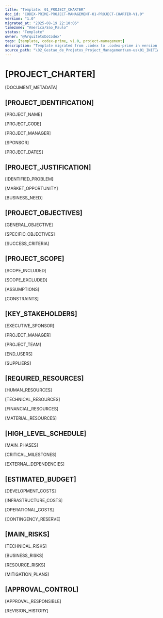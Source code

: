 ```yaml
---
title: "Template: 01_PROJECT_CHARTER"
doc_id: "CODEX-PRIME-PROJECT-MANAGEMENT-01-PROJECT-CHARTER-V1.0"
version: "1.0"
migrated_at: "2025-08-19 22:10:06"
timezone: "America/Sao_Paulo"
status: "Template"
owner: "@ArquitetoDoCodex"
tags: [template, codex-prime, v1.0, project-management]
description: "Template migrated from .codex to .codex-prime in version 1.0"
source_path: "\02_Gestao_de_Projetos_Project_Management\en-us\01_INITIATION_AND_PLANNING\01_PROJECT_CHARTER.md"
---
```


# [PROJECT_CHARTER]

[DOCUMENT_METADATA]

## [PROJECT_IDENTIFICATION]

[PROJECT_NAME]

[PROJECT_CODE]

[PROJECT_MANAGER]

[SPONSOR]

[PROJECT_DATES]

## [PROJECT_JUSTIFICATION]

[IDENTIFIED_PROBLEM]

[MARKET_OPPORTUNITY]

[BUSINESS_NEED]

## [PROJECT_OBJECTIVES]

[GENERAL_OBJECTIVE]

[SPECIFIC_OBJECTIVES]

[SUCCESS_CRITERIA]

## [PROJECT_SCOPE]

[SCOPE_INCLUDED]

[SCOPE_EXCLUDED]

[ASSUMPTIONS]

[CONSTRAINTS]

## [KEY_STAKEHOLDERS]

[EXECUTIVE_SPONSOR]

[PROJECT_MANAGER]

[PROJECT_TEAM]

[END_USERS]

[SUPPLIERS]

## [REQUIRED_RESOURCES]

[HUMAN_RESOURCES]

[TECHNICAL_RESOURCES]

[FINANCIAL_RESOURCES]

[MATERIAL_RESOURCES]

## [HIGH_LEVEL_SCHEDULE]

[MAIN_PHASES]

[CRITICAL_MILESTONES]

[EXTERNAL_DEPENDENCIES]

## [ESTIMATED_BUDGET]

[DEVELOPMENT_COSTS]

[INFRASTRUCTURE_COSTS]

[OPERATIONAL_COSTS]

[CONTINGENCY_RESERVE]

## [MAIN_RISKS]

[TECHNICAL_RISKS]

[BUSINESS_RISKS]

[RESOURCE_RISKS]

[MITIGATION_PLANS]

## [APPROVAL_CONTROL]

[APPROVAL_RESPONSIBLE]

[REVISION_HISTORY]